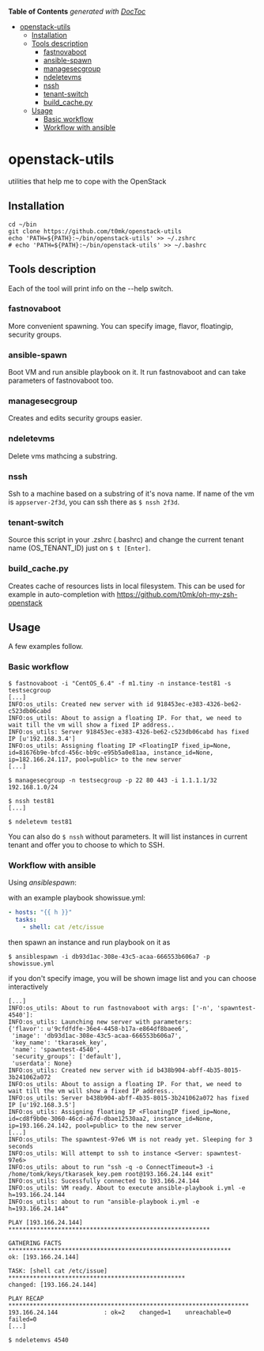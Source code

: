<!-- START doctoc generated TOC please keep comment here to allow auto update -->
<!-- DON'T EDIT THIS SECTION, INSTEAD RE-RUN doctoc TO UPDATE -->
**Table of Contents**  *generated with [DocToc](http://doctoc.herokuapp.com/)*

- [openstack-utils](#openstack-utils)
  - [Installation](#installation)
  - [Tools description](#tools-description)
    - [fastnovaboot](#fastnovaboot)
    - [ansible-spawn](#ansible-spawn)
    - [managesecgroup](#managesecgroup)
    - [ndeletevms](#ndeletevms)
    - [nssh](#nssh)
    - [tenant-switch](#tenant-switch)
    - [build\_cache.py](#build\_cachepy)
  - [Usage](#usage)
    - [Basic workflow](#basic-workflow)
    - [Workflow with ansible](#workflow-with-ansible)

<!-- END doctoc generated TOC please keep comment here to allow auto update -->

# openstack-utils

utilities that help me to cope with the OpenStack

## Installation

```
cd ~/bin
git clone https://github.com/t0mk/openstack-utils
echo 'PATH=${PATH}:~/bin/openstack-utils' >> ~/.zshrc
# echo 'PATH=${PATH}:~/bin/openstack-utils' >> ~/.bashrc
```
## Tools description

Each of the tool will print info on the --help switch.

### fastnovaboot
More convenient spawning. You can specify image, flavor, floatingip, security groups.

### ansible-spawn
Boot VM and run ansible playbook on it. It run fastnovaboot and can take parameters of fastnovaboot too.

### managesecgroup
Creates and edits security groups easier.

### ndeletevms
Delete vms mathcing a substring.

### nssh
Ssh to a machine based on a substring of it's nova name. If name of the vm is `appserver-2f3d`, you can ssh there as `$ nssh 2f3d`.

### tenant-switch
Source this script in your .zshrc (.bashrc) and change the current tenant name (OS_TENANT_ID) just on `$ t [Enter]`.

### build\_cache.py
Creates cache of resources lists in local filesystem. This can be used for example in auto-completion with https://github.com/t0mk/oh-my-zsh-openstack

## Usage

A few examples follow.

### Basic workflow

```
$ fastnovaboot -i "CentOS_6.4" -f m1.tiny -n instance-test81 -s testsecgroup
[...]
INFO:os_utils: Created new server with id 918453ec-e383-4326-be62-c523db06cabd
INFO:os_utils: About to assign a floating IP. For that, we need to wait till the vm will show a fixed IP address..
INFO:os_utils: Server 918453ec-e383-4326-be62-c523db06cabd has fixed IP [u'192.168.3.4']
INFO:os_utils: Assigning floating IP <FloatingIP fixed_ip=None, id=81676b9e-bfcd-456c-bb9c-e95b5a0e81aa, instance_id=None, ip=182.166.24.117, pool=public> to the new server
[...]

$ managesecgroup -n testsecgroup -p 22 80 443 -i 1.1.1.1/32 192.168.1.0/24

$ nssh test81
[...]

$ ndeletevm test81
```

You can also do `$ nssh` without parameters. It will list instances in current tenant and offer you to choose to which to SSH.

### Workflow with ansible

Using _ansiblespawn_:

with an example playbook showissue.yml:
```yaml
- hosts: "{{ h }}"
  tasks:
    - shell: cat /etc/issue
```
then spawn an instance and run playbook on it as

```
$ ansiblespawn -i db93d1ac-308e-43c5-acaa-666553b606a7 -p showissue.yml
```

if you don't specify image, you will be shown image list and you can choose interactively

```
[...]
INFO:os_utils: About to run fastnovaboot with args: ['-n', 'spawntest-4540']:
INFO:os_utils: Launching new server with parameters:
{'flavor': u'9cfdfdfe-36e4-4458-b17a-e864df8baee6',
 'image': 'db93d1ac-308e-43c5-acaa-666553b606a7',
 'key_name': 'tkarasek_key',
 'name': 'spawntest-4540',
 'security_groups': ['default'],
 'userdata': None}
INFO:os_utils: Created new server with id b438b904-abff-4b35-8015-3b241062a072
INFO:os_utils: About to assign a floating IP. For that, we need to wait till the vm will show a fixed IP address..
INFO:os_utils: Server b438b904-abff-4b35-8015-3b241062a072 has fixed IP [u'192.168.3.5']
INFO:os_utils: Assigning floating IP <FloatingIP fixed_ip=None, id=cd8f9b0e-3060-46cd-a67d-dbae12530aa2, instance_id=None, ip=193.166.24.142, pool=public> to the new server
[...]
INFO:os_utils: The spawntest-97e6 VM is not ready yet. Sleeping for 3 seconds
INFO:os_utils: Will attempt to ssh to instance <Server: spawntest-97e6>
INFO:os_utils: about to run "ssh -q -o ConnectTimeout=3 -i /home/tomk/keys/tkarasek_key.pem root@193.166.24.144 exit"
INFO:os_utils: Sucessfully connected to 193.166.24.144
INFO:os_utils: VM ready. About to execute ansible-playbook i.yml -e h=193.166.24.144
INFO:os_utils: about to run "ansible-playbook i.yml -e h=193.166.24.144"

PLAY [193.166.24.144] *********************************************************

GATHERING FACTS ***************************************************************
ok: [193.166.24.144]

TASK: [shell cat /etc/issue] **************************************************
changed: [193.166.24.144]

PLAY RECAP ********************************************************************
193.166.24.144             : ok=2    changed=1    unreachable=0    failed=0
[...]

$ ndeletemvs 4540
```
